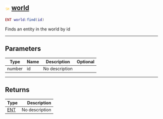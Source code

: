 ## ![shared](.gitbook/assets/shared.png) [world](home/world)



```lua
ENT world:find(id)
```

Finds an entity in the world by id

------
## Parameters

| Type   | Name | Description | Optional |
| ------ | ---- | ----------- | -------: |
| number | id | No description |  |

------
## Returns

| Type   | Description |
| ------ | ----------: |
| [ENT](home/ENT) | No description |

